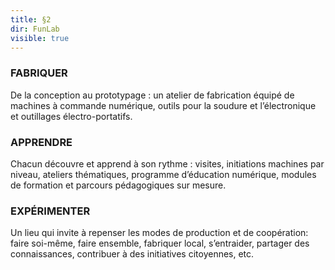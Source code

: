 ```yaml
---
title: §2
dir: FunLab
visible: true
---
```

### FABRIQUER

De la conception au prototypage : un atelier de fabrication équipé de machines à commande numérique, outils pour la soudure et l’électronique et outillages électro-portatifs.

### APPRENDRE

Chacun découvre et apprend à son rythme : visites, initiations machines par niveau, ateliers thématiques, programme d’éducation numérique, modules de formation et parcours pédagogiques sur mesure.

### EXPÉRIMENTER

Un lieu qui invite à repenser les modes de production et de coopération: faire soi-même, faire ensemble, fabriquer local, s’entraider, partager des connaissances, contribuer à des initiatives citoyennes, etc.